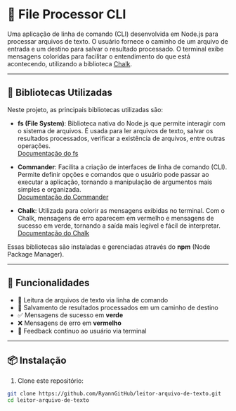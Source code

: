# 📁 File Processor CLI

Uma aplicação de linha de comando (CLI) desenvolvida em Node.js para processar arquivos de texto. O usuário fornece o caminho de um arquivo de entrada e um destino para salvar o resultado processado. O terminal exibe mensagens coloridas para facilitar o entendimento do que está acontecendo, utilizando a biblioteca [Chalk](https://www.npmjs.com/package/chalk).

---

## 🧰 Bibliotecas Utilizadas

Neste projeto, as principais bibliotecas utilizadas são:

- **fs (File System)**: Biblioteca nativa do Node.js que permite interagir com o sistema de arquivos. É usada para ler arquivos de texto, salvar os resultados processados, verificar a existência de arquivos, entre outras operações.  
  [Documentação do fs](https://nodejs.org/api/fs.html)

- **Commander**: Facilita a criação de interfaces de linha de comando (CLI). Permite definir opções e comandos que o usuário pode passar ao executar a aplicação, tornando a manipulação de argumentos mais simples e organizada.  
  [Documentação do Commander](https://www.npmjs.com/package/commander)

- **Chalk**: Utilizada para colorir as mensagens exibidas no terminal. Com o Chalk, mensagens de erro aparecem em vermelho e mensagens de sucesso em verde, tornando a saída mais legível e fácil de interpretar.  
  [Documentação do Chalk](https://www.npmjs.com/package/chalk)


Essas bibliotecas são instaladas e gerenciadas através do **npm** (Node Package Manager).

---


## 🚀 Funcionalidades

- 📄 Leitura de arquivos de texto via linha de comando  
- 💾 Salvamento de resultados processados em um caminho de destino  
- ✅ Mensagens de sucesso em **verde**  
- ❌ Mensagens de erro em **vermelho**  
- 🧩 Feedback contínuo ao usuário via terminal  

---

## 📦 Instalação

1. Clone este repositório:

```bash
git clone https://github.com/RyannGitHub/leitor-arquivo-de-texto.git
cd leitor-arquivo-de-texto
